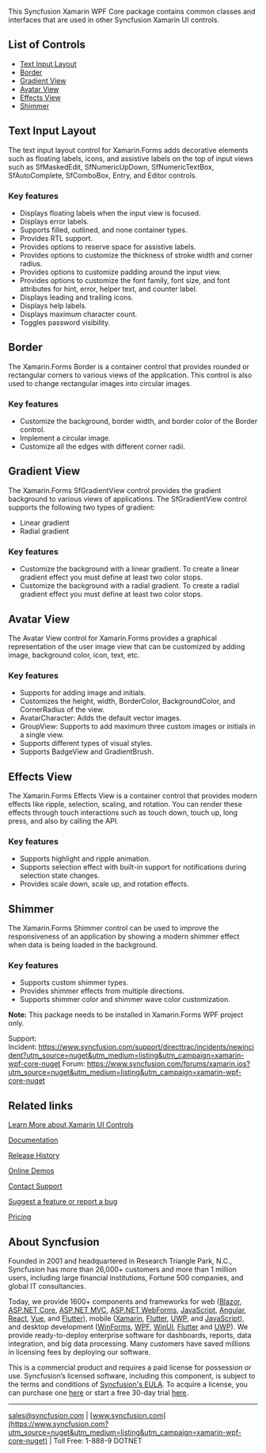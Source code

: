 This Syncfusion Xamarin WPF Core package contains common classes and interfaces that are used in other Syncfusion Xamarin UI controls.

## List of Controls

* [Text Input Layout](https://www.syncfusion.com/xamarin-ui-controls/xamarin-text-input-layout?utm_source=nuget&utm_medium=listing&utm_campaign=xamarin-wpf-core-nuget)
* [Border](https://www.syncfusion.com/xamarin-ui-controls/xamarin-border?utm_source=nuget&utm_medium=listing&utm_campaign=xamarin-wpf-core-nuget)
* [Gradient View]()
* [Avatar View](https://www.syncfusion.com/xamarin-ui-controls/xamarin-avatar-view?utm_source=nuget&utm_medium=listing&utm_campaign=xamarin-wpf-core-nuget)
* [Effects View](https://www.syncfusion.com/xamarin-ui-controls/xamarin-effects-view?utm_source=nuget&utm_medium=listing&utm_campaign=xamarin-wpf-core-nuget)
* [Shimmer](https://www.syncfusion.com/xamarin-ui-controls/xamarin-shimmer?utm_source=nuget&utm_medium=listing&utm_campaign=xamarin-wpf-core-nuget)

## Text Input Layout

The text input layout control for Xamarin.Forms adds decorative elements such as floating labels, icons, and assistive labels on the top of input views such as SfMaskedEdit, SfNumericUpDown, SfNumericTextBox, SfAutoComplete, SfComboBox, Entry, and Editor controls.

### Key features

* Displays floating labels when the input view is focused.
* Displays error labels.
* Supports filled, outlined, and none container types.
* Provides RTL support.
* Provides options to reserve space for assistive labels.
* Provides options to customize the thickness of stroke width and corner radius.
* Provides options to customize padding around the input view.
* Provides options to customize the font family, font size, and font attributes for hint, error, helper text, and counter label.
* Displays leading and trailing icons.
* Displays help labels.
* Displays maximum character count.
* Toggles password visibility.

## Border

The Xamarin.Forms Border is a container control that provides rounded or rectangular corners to various views of the application. This control is also used to change rectangular images into circular images.

### Key features

* Customize the background, border width, and border color of the Border control.
* Implement a circular image.
* Customize all the edges with different corner radii.

## Gradient View

The Xamarin.Forms SfGradientView control provides the gradient background to various views of applications. The SfGradientView control supports the following two types of gradient:

* Linear gradient
* Radial gradient

### Key features

* Customize the background with a linear gradient. To create a linear gradient effect you must define at least two color stops. 
* Customize the background with a radial gradient. To create a radial gradient effect you must define at least two color stops.

## Avatar View

The Avatar View control for Xamarin.Forms provides a graphical representation of the user image view that can be customized by adding image, background color, icon, text, etc.

### Key features

* Supports for adding image and initials.
* Customizes the height, width, BorderColor, BackgroundColor, and CornerRadius of the view.
* AvatarCharacter: Adds the default vector images.
* GroupView: Supports to add maximum three custom images or initials in a single view.
* Supports different types of visual styles.
* Supports BadgeView and GradientBrush.

## Effects View

The Xamarin.Forms Effects View is a container control that provides modern effects like ripple, selection, scaling, and rotation. You can render these effects through touch interactions such as touch down, touch up, long press, and also by calling the API.

### Key features

* Supports highlight and ripple animation.
* Supports selection effect with built-in support for notifications during selection state changes.
* Provides scale down, scale up, and rotation effects.

## Shimmer

The Xamarin.Forms Shimmer control can be used to improve the responsiveness of an application by showing a modern shimmer effect when data is being loaded in the background.

### Key features

* Supports custom shimmer types.
* Provides shimmer effects from multiple directions.
* Supports shimmer color and shimmer wave color customization.

**Note:** This package needs to be installed in Xamarin.Forms WPF project only.

Support:
Incident: https://www.syncfusion.com/support/directtrac/incidents/newincident?utm_source=nuget&utm_medium=listing&utm_campaign=xamarin-wpf-core-nuget
Forum: https://www.syncfusion.com/forums/xamarin.ios?utm_source=nuget&utm_medium=listing&utm_campaign=xamarin-wpf-core-nuget
      
## Related links
[Learn More about Xamarin UI Controls](https://www.syncfusion.com/xamarin-ui-controls?utm_source=nuget&utm_medium=listing&utm_campaign=xamarin-wpf-core-nuget)

[Documentation](https://help.syncfusion.com/xamarin/introduction/overview?utm_source=nuget&utm_medium=listing&utm_campaign=xamarin-wpf-core-nuget)

[Release History](https://help.syncfusion.com/xamarin/release-notes/v19.3.0.54?utm_source=nuget&utm_medium=listing&utm_campaign=xamarin-wpf-core-nuget)

[Online Demos](https://github.com/syncfusion/xamarin-demos?utm_source=nuget&utm_medium=listing&utm_campaign=xamarin-wpf-core-nuget)

[Contact Support](https://www.syncfusion.com/support/directtrac/incidents/newincident/?utm_source=nuget&utm_medium=listing&utm_campaign=xamarin-wpf-core-nuget)

[Suggest a feature or report a bug](https://www.syncfusion.com/feedback/xamarin-forms?utm_source=nuget&utm_medium=listing&utm_campaign=xamarin-wpf-core-nuget)

[Pricing](https://www.syncfusion.com/sales/products/xamarin?utm_source=nuget&utm_medium=listing&utm_campaign=xamarin-wpf-core-nuget)

## About Syncfusion
Founded in 2001 and headquartered in Research Triangle Park, N.C., Syncfusion has more than 26,000+ customers and more than 1 million users, including large financial institutions, Fortune 500 companies, and global IT consultancies.

Today, we provide 1600+ components and frameworks for web ([Blazor](https://www.syncfusion.com/blazor-components?utm_source=nuget&utm_medium=listing&utm_campaign=xamarin-wpf-core-nuget), [ASP.NET Core](https://www.syncfusion.com/aspnet-core-ui-controls?utm_source=nuget&utm_medium=listing&utm_campaign=xamarin-wpf-core-nuget), [ASP.NET MVC](https://www.syncfusion.com/aspnet-mvc-ui-controls?utm_source=nuget&utm_medium=listing&utm_campaign=xamarin-wpf-core-nuget), [ASP.NET WebForms](https://www.syncfusion.com/jquery/aspnet-webforms-ui-controls?utm_source=nuget&utm_medium=listing&utm_campaign=xamarin-wpf-core-nuget), [JavaScript](https://www.syncfusion.com/javascript-ui-controls?utm_source=nuget&utm_medium=listing&utm_campaign=xamarin-wpf-core-nuget), [Angular](https://www.syncfusion.com/angular-ui-components?utm_source=nuget&utm_medium=listing&utm_campaign=xamarin-wpf-core-nuget), [React](https://www.syncfusion.com/react-ui-components?utm_source=nuget&utm_medium=listing&utm_campaign=xamarin-wpf-core-nuget), [Vue](https://www.syncfusion.com/vue-ui-components?utm_source=nuget&utm_medium=listing&utm_campaign=xamarin-wpf-core-nuget), and [Flutter](https://www.syncfusion.com/flutter-widgets?utm_source=nuget&utm_medium=listing&utm_campaign=xamarin-wpf-core-nuget)), mobile ([Xamarin](https://www.syncfusion.com/xamarin-ui-controls?utm_source=nuget&utm_medium=listing&utm_campaign=xamarin-wpf-core-nuget), [Flutter](https://www.syncfusion.com/flutter-widgets?utm_source=nuget&utm_medium=listing&utm_campaign=xamarin-wpf-core-nuget), [UWP](https://www.syncfusion.com/uwp-ui-controls?utm_source=nuget&utm_medium=listing&utm_campaign=xamarin-wpf-core-nuget), and [JavaScript](https://www.syncfusion.com/javascript-ui-controls?utm_source=nuget&utm_medium=listing&utm_campaign=xamarin-wpf-core-nuget)), and desktop development ([WinForms](https://www.syncfusion.com/winforms-ui-controls?utm_source=nuget&utm_medium=listing&utm_campaign=xamarin-wpf-core-nuget), [WPF](https://www.syncfusion.com/wpf-ui-controls?utm_source=nuget&utm_medium=listing&utm_campaign=xamarin-wpf-core-nuget), [WinUI](https://www.syncfusion.com/winui-controls?utm_source=nuget&utm_medium=listing&utm_campaign=xamarin-wpf-core-nuget), [Flutter](https://www.syncfusion.com/flutter-widgets?utm_source=nuget&utm_medium=listing&utm_campaign=xamarin-wpf-core-nuget) and [UWP](https://www.syncfusion.com/uwp-ui-controls?utm_source=nuget&utm_medium=listing&utm_campaign=xamarin-wpf-core-nuget)). We provide ready-to-deploy enterprise software for dashboards, reports, data integration, and big data processing. Many customers have saved millions in licensing fees by deploying our software.


This is a commercial product and requires a paid license for possession or use. Syncfusion’s licensed software, including this component, is subject to the terms and conditions of [Syncfusion's EULA](https://www.syncfusion.com/eula/es/?utm_source=nuget&utm_medium=listing&utm_campaign=xamarin-wpf-core-nuget). To acquire a license, you can purchase one [here]( https://www.syncfusion.com/sales/products?utm_source=nuget&utm_medium=listing&utm_campaign=xamarin-wpf-core-nuget) or start a free 30-day trial [here](https://www.syncfusion.com/account/manage-trials/start-trials?utm_source=nuget&utm_medium=listing&utm_campaign=xamarin-wpf-core-nuget).

___

[sales@syncfusion.com](mailto:sales@syncfusion.com?Subject=Syncfusion%20Core%20Xamarin.WPF-%20NuGet) | [www.syncfusion.com](https://www.syncfusion.com?utm_source=nuget&utm_medium=listing&utm_campaign=xamarin-wpf-core-nuget) | Toll Free: 1-888-9 DOTNET


     